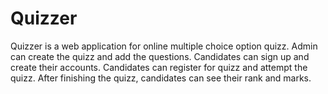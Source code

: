 # Quizzer

Quizzer is a web application for online multiple choice option quizz.
Admin can create the quizz and add the questions.
Candidates can sign up and create their accounts.
Candidates can register for quizz and attempt the quizz.
After finishing the quizz, candidates can see their rank and marks.
